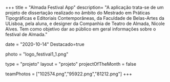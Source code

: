+++
title = "Almada Festival App"
description= "A aplicação trata-se de um projeto de dissertação realizado no âmbito do Mestrado em Práticas Tipográficas e Editoriais Contemporâneas, da Faculdade de Belas-Artes da ULisboa, pela aluna, e designer da Companhia de Teatro de Almada, Nicole Alves. Tem como objetivo dar ao público em geral informações sobre o festival de Almada." 

date = "2020-10-14" 
Destacado=true 

photo = "logo_festival1_1.png" 

type = "projeto" 
layout = "projeto" 
projectOfTheMonth = false

teamPhotos = ["102574.png","95922.png","81212.png"] 
+++
